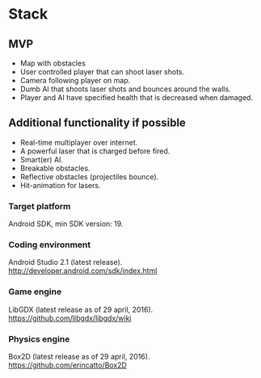 # Stack

## MVP
* Map with obstacles
* User controlled player that can shoot laser shots.
* Camera following player on map.
* Dumb AI that shoots laser shots and bounces around the walls.
* Player and AI have specified health that is decreased when damaged.

## Additional functionality if possible
* Real-time multiplayer over internet.
* A powerful laser that is charged before fired.
* Smart(er) AI.
* Breakable obstacles.
* Reflective obstacles (projectiles bounce).
* Hit-animation for lasers.

### Target platform
Android SDK, min SDK version: 19.
### Coding environment
Android Studio 2.1 (latest release).
http://developer.android.com/sdk/index.html
### Game engine
LibGDX (latest release as of 29 april, 2016).
https://github.com/libgdx/libgdx/wiki
### Physics engine
Box2D (latest release as of 29 april, 2016).
https://github.com/erincatto/Box2D
